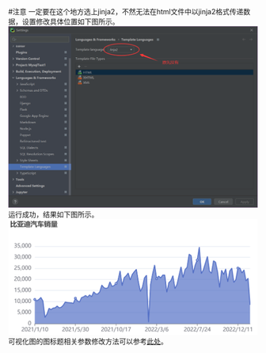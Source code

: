 [//]: # (---)

[//]: # ()
[//]: # (# 前言)

[//]: # (`提示：这里可以添加本文要记录的大概内容：`)

[//]: # ()
[//]: # (例如：随着人工智能的不断发展，机器学习这门技术也越来越重要，很多人都开启了学习机器学习，本文就介绍了机器学习的基础内容。)

[//]: # ()
[//]: # (---)

[//]: # ()
[//]: # (`提示：以下是本篇文章正文内容，下面案例可供参考`)

[//]: # ()
[//]: # (# 一、pandas是什么？)

[//]: # (示例：pandas 是基于NumPy 的一种工具，该工具是为了解决数据分析任务而创建的。)

[//]: # (<img src="/img/figure1.png"  style="100%;" />)

[//]: # (# 二、使用步骤)

[//]: # (## 1.引入库)

[//]: # (代码如下（示例）：)

[//]: # ()
[//]: # (```c)

[//]: # (import numpy as np)

[//]: # (import pandas as pd)

[//]: # (import matplotlib.pyplot as plt)

[//]: # (import seaborn as sns)

[//]: # (import warnings)

[//]: # (warnings.filterwarnings&#40;'ignore'&#41;)

[//]: # (import  ssl)

[//]: # (ssl._create_default_https_context = ssl._create_unverified_context)

[//]: # (```)

[//]: # ()
[//]: # ()
[//]: # (## 2.读入数据)

[//]: # (代码如下（示例）：)

[//]: # (```c)

[//]: # (data = pd.read_csv&#40;)

[//]: # (    'https://labfile.oss.aliyuncs.com/courses/1283/adult.data.csv'&#41;)

[//]: # (print&#40;data.head&#40;&#41;&#41;)

[//]: # (```)

[//]: # (该处使用的url网络请求的数据。)

[//]: # ()
[//]: # (---)

[//]: # ()
[//]: # (# 总结)

[//]: # (提示：这里对文章进行总结：)

[//]: # (例如：以上就是今天要讲的内容，本文仅仅简单介绍了pandas的使用，而pandas提供了大量能使我们快速便捷地处理数据的函数和方法。)

#注意
一定要在这个地方选上jinja2，不然无法在html文件中以jinja2格式传递数据，设置修改具体位置如下图所示。
<img src="/img/figure1.png"  style="100%;" />
运行成功，结果如下图所示。
<img src="/img/figure2.png"  style="100%;" />
可视化图的图标题相关参数修改方法可以参考[此处](https://echarts.apache.org/zh/option.html#title )。